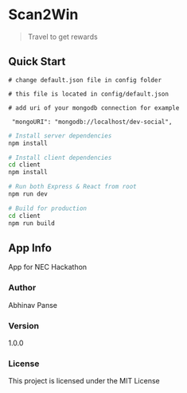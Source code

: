 # Scan2Win

> Travel to get rewards

## Quick Start

```
# change default.json file in config folder

# this file is located in config/default.json

# add uri of your mongodb connection for example

 "mongoURI": "mongodb://localhost/dev-social",

```

```bash
# Install server dependencies
npm install

# Install client dependencies
cd client
npm install

# Run both Express & React from root
npm run dev

# Build for production
cd client
npm run build
```

## App Info

App for NEC Hackathon

### Author

Abhinav Panse

### Version

1.0.0

### License

This project is licensed under the MIT License
